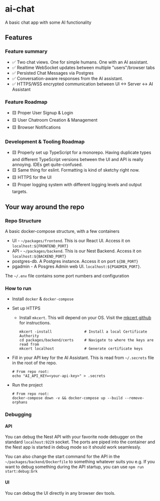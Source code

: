 # ai-chat
A basic chat app with some AI functionality

## Features

### Feature summary

- ✅ Two chat views. One for simple humans. One with an AI assistant.
- ✅ Realtime WebSocket updates between multiple "users"/browser tabs
- ✅ Persisted Chat Messages via Postgres
- ✅ Conversation-aware responses from the AI assistant.
- ✅ HTTPS/WSS encrypted communication between UI <-> Server <-> AI Assistant

### Feature Roadmap

- 🟨 Proper User Signup & Login
- 🟨 User Chatroom Creation & Management
- 🟨 Browser Notifications

### Development & Tooling Roadmap
- 🟨 Properly set up TypeScript for a monorepo. Having duplicate types and different TypeScript versions between the UI and API is really annoying. IDEs get quite-confused.
- 🟨 Same thing for eslint. Formatting is kind of sketchy right now.
- 🟨 HTTPS for the UI
- 🟨 Proper logging system with different logging levels and output targets.

## Your way around the repo

### Repo Structure

A basic docker-compose structure, with a few containers

- UI - `~/packages/frontend`. This is our React UI. Access it on `localhost:${FRONTEND_PORT}`
- API - `~/packages/backend`. This is our Nest Backend. Access it on `localhost:${BACKEND_PORT}`
- postgres-db. A Postgres instance. Access it on port `${DB_PORT}`
- pgadmin - A Posgres Admin web UI. `localhost:${PGADMIN_PORT}`.

The `~/.env` file contains some port numbers and configuration

### How to run

- Install `docker` & `docker-compose`
- Set up HTTPS
  - Install `mkcert`. This will depend on your OS. Visit the [mkcert github](https://github.com/FiloSottile/mkcert) for instructions.
    ```shell
    mkcert -install               # Install a local Certificate Authority
    cd packages/backend/certs     # Navigate to where the keys are read from
    mkcert localhost              # Generate certificate keys
    ```
- Fill in your API key for the AI Assistant. This is read from `~/.secrets` file in the root of the repo.
    ```shell
    # From repo root:
    echo "AI_API_KEY=<your-api-key>" > .secrets
    ```

- Run the project
  
  ```shell
  # From repo root:
  docker-compose down -v && docker-compose up --build --remove-orphans
  ```

### Debugging

#### API

You can debug the Nest API with your favorite node debugger on the standard `localhost:9229` socket. The ports are piped into the container and the Nest app is started in debug mode so it should work seamlessly.

You can also change the start command for the API in the `~/packages/backend/Dockerfile` to something whatever suits you e.g. If you want to debug something during the API startup, you can use `npm run start:debug:brk`

#### UI

You can debug the UI directly in any browser dev tools.